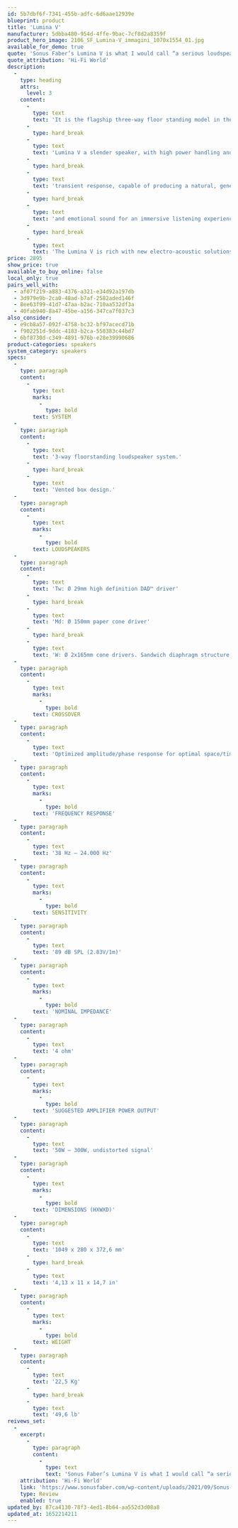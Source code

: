 ```yaml
---
id: 5b7dbf6f-7341-455b-adfc-6d6aae12939e
blueprint: product
title: 'Lumina V'
manufacturer: 5dbba480-954d-4ffe-9bac-7cf8d2a8359f
product_hero_image: 2106_SF_Lumina-V_immagini_1070x1554_01.jpg
available_for_demo: true
quote: 'Sonus Faber’s Lumina V is what I would call “a serious loudspeaker”'
quote_attribution: 'Hi-Fi World'
description:
  -
    type: heading
    attrs:
      level: 3
    content:
      -
        type: text
        text: 'It is the flagship three-way floor standing model in the collection.'
      -
        type: hard_break
      -
        type: text
        text: 'Lumina V a slender speaker, with high power handling and fast'
      -
        type: hard_break
      -
        type: text
        text: 'transient response, capable of producing a natural, generous'
      -
        type: hard_break
      -
        type: text
        text: 'and emotional sound for an immersive listening experience.'
      -
        type: hard_break
      -
        type: text
        text: 'The Lumina V is rich with new electro-acoustic solutions.'
price: 2895
show_price: true
available_to_buy_online: false
local_only: true
pairs_well_with:
  - af07f219-a883-4376-a321-e34d92a197db
  - 3d979e9b-2ca0-48ad-b7af-2582aded146f
  - 8ee63f99-41d7-47aa-b2ac-710aa532df3a
  - 40fab940-8a47-45be-a156-347ca7f037c3
also_consider:
  - e9cb8a57-092f-4758-bc32-bf97acecd71b
  - f902251d-9ddc-4183-b2ca-558383c44bd7
  - 6bf8730d-c349-4891-976b-e28e39990686
product-categories: speakers
system_category: speakers
specs:
  -
    type: paragraph
    content:
      -
        type: text
        marks:
          -
            type: bold
        text: SYSTEM
  -
    type: paragraph
    content:
      -
        type: text
        text: '3-way floorstanding loudspeaker system.'
      -
        type: hard_break
      -
        type: text
        text: 'Vented box design.'
  -
    type: paragraph
    content:
      -
        type: text
        marks:
          -
            type: bold
        text: LOUDSPEAKERS
  -
    type: paragraph
    content:
      -
        type: text
        text: 'Tw: Ø 29mm high definition DAD™ driver'
      -
        type: hard_break
      -
        type: text
        text: 'Md: Ø 150mm paper cone driver'
      -
        type: hard_break
      -
        type: text
        text: 'W: Ø 2x165mm cone drivers. Sandwich diaphragm structure'
  -
    type: paragraph
    content:
      -
        type: text
        marks:
          -
            type: bold
        text: CROSSOVER
  -
    type: paragraph
    content:
      -
        type: text
        text: 'Optimized amplitude/phase response for optimal space/time performance “Hybrid IFF-Paracross solution”. Crossover frequencies: 260 and 2600 Hz.'
  -
    type: paragraph
    content:
      -
        type: text
        marks:
          -
            type: bold
        text: 'FREQUENCY RESPONSE'
  -
    type: paragraph
    content:
      -
        type: text
        text: '38 Hz – 24.000 Hz'
  -
    type: paragraph
    content:
      -
        type: text
        marks:
          -
            type: bold
        text: SENSITIVITY
  -
    type: paragraph
    content:
      -
        type: text
        text: '89 dB SPL (2.83V/1m)'
  -
    type: paragraph
    content:
      -
        type: text
        marks:
          -
            type: bold
        text: 'NOMINAL IMPEDANCE'
  -
    type: paragraph
    content:
      -
        type: text
        text: '4 ohm'
  -
    type: paragraph
    content:
      -
        type: text
        marks:
          -
            type: bold
        text: 'SUGGESTED AMPLIFIER POWER OUTPUT'
  -
    type: paragraph
    content:
      -
        type: text
        text: '50W – 300W, undistorted signal'
  -
    type: paragraph
    content:
      -
        type: text
        marks:
          -
            type: bold
        text: 'DIMENSIONS (HXWXD)'
  -
    type: paragraph
    content:
      -
        type: text
        text: '1049 x 280 x 372,6 mm'
      -
        type: hard_break
      -
        type: text
        text: '4,13 x 11 x 14,7 in'
  -
    type: paragraph
    content:
      -
        type: text
        marks:
          -
            type: bold
        text: WEIGHT
  -
    type: paragraph
    content:
      -
        type: text
        text: '22,5 Kg'
      -
        type: hard_break
      -
        type: text
        text: '49,6 lb'
reivews_set:
  -
    excerpt:
      -
        type: paragraph
        content:
          -
            type: text
            text: 'Sonus Faber’s Lumina V is what I would call “a serious loudspeaker”. With a seductively natural sound that comes from organic, well damped cone materials, plus a good stab at tonal accuracy, the Lumina V came across as easily engaging. It had great insight, giving atmospheric sound with vocals, plus enormously powerful bass that added prodigious weight. With high sensitivity little power is needed – think 40W or so – so the Lumina V ticks all boxes. This is a loudspeaker that you should hear first, before others, as it sets standards.'
    attribution: 'Hi-Fi World'
    link: 'https://www.sonusfaber.com/wp-content/uploads/2021/09/Sonus-Faber-Lumina-V_Oct21.pdf'
    type: Review
    enabled: true
updated_by: 87ca4130-78f3-4ed1-8b64-aa552d3d08a8
updated_at: 1652214211
---
```

